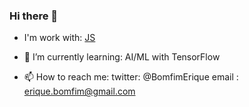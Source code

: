 ### Hi there 👋

- I'm work with:
[JS](images/javascript.png)

- 🌱 I’m currently learning: 
AI/ML with TensorFlow

- 📫 How to reach me:
twitter: @BomfimErique
email  : erique.bomfim@gmail.com


<!--
**eriquebomfim/eriquebomfim** is a ✨ _special_ ✨ repository because its `README.md` (this file) appears on your GitHub profile.

Here are some ideas to get you started:

- 🔭 I’m currently working on ...
- 🌱 I’m currently learning ...
- 👯 I’m looking to collaborate on ...
- 🤔 I’m looking for help with ...
- 💬 Ask me about ...
- 📫 How to reach me: ...
- 😄 Pronouns: ...
- ⚡ Fun fact: ...
-->


